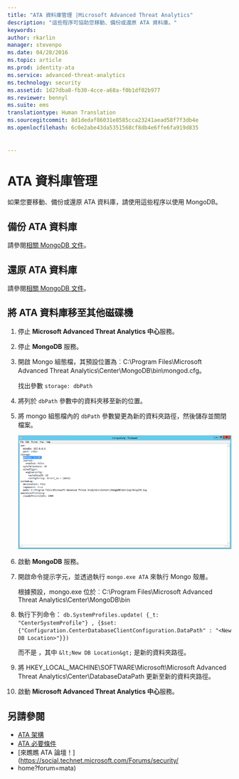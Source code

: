 ```yaml
---
title: "ATA 資料庫管理 |Microsoft Advanced Threat Analytics"
description: "這些程序可協助您移動、備份或還原 ATA 資料庫。"
keywords: 
author: rkarlin
manager: stevenpo
ms.date: 04/28/2016
ms.topic: article
ms.prod: identity-ata
ms.service: advanced-threat-analytics
ms.technology: security
ms.assetid: 1d27dba8-fb30-4cce-a68a-f0b1df02b977
ms.reviewer: bennyl
ms.suite: ems
translationtype: Human Translation
ms.sourcegitcommit: 8d1dedaf86031e8585cca23241aead58f7f3db4e
ms.openlocfilehash: 6c0e2abe43da5351568cf8db4e6ffe6fa919d835


---
```


# ATA 資料庫管理
如果您要移動、備份或還原 ATA 資料庫，請使用這些程序以使用 MongoDB。

## 備份 ATA 資料庫
請參閱[相關 MongoDB 文件](http://docs.mongodb.org/manual/administration/backup/)。

## 還原 ATA 資料庫
請參閱[相關 MongoDB 文件](http://docs.mongodb.org/manual/administration/backup/)。

## 將 ATA 資料庫移至其他磁碟機

1.  停止 **Microsoft Advanced Threat Analytics 中心**服務。

2.  停止 **MongoDB** 服務。

3.  開啟 Mongo 組態檔，其預設位置為︰C:\Program Files\Microsoft Advanced Threat Analytics\Center\MongoDB\bin\mongod.cfg。

    找出參數 `storage: dbPath`

4.  將列於 `dbPath` 參數中的資料夾移至新的位置。

5.  將 mongo 組態檔內的 `dbPath` 參數變更為新的資料夾路徑，然後儲存並關閉檔案。

    ![修改 MongoDB 組態影像](media/ATA-mongoDB-moveDB.png)

6.  啟動 **MongoDB** 服務。

7.  開啟命令提示字元，並透過執行 `mongo.exe ATA` 來執行 Mongo 殼層。

    根據預設，mongo.exe 位於︰C:\Program Files\Microsoft Advanced Threat Analytics\Center\MongoDB\bin

8.  執行下列命令： `db.SystemProfiles.update( {_t: "CenterSystemProfile"} , {$set:{"Configuration.CenterDatabaseClientConfiguration.DataPath" : "<New DB Location>"}})`


    而不是 <New DB Location>，其中 `&lt;New DB Location&gt;` 是新的資料夾路徑。

9.  將 HKEY_LOCAL_MACHINE\SOFTWARE\Microsoft\Microsoft Advanced Threat Analytics\Center\DatabaseDataPath 更新至新的資料夾路徑。

9. 啟動 **Microsoft Advanced Threat Analytics 中心**服務。

## 另請參閱
- [ATA 架構](/advanced-threat-analytics/plan-design/ata-architecture)
- [ATA 必要條件](/advanced-threat-analytics/plan-design/ata-prerequisites)
- [來瞧瞧 ATA 論壇！](https://social.technet.microsoft.com/Forums/security/
- home?forum=mata)




<!--HONumber=Jun16_HO4-->


